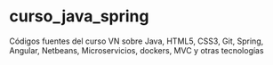 # curso_java_spring
Códigos fuentes del curso VN sobre Java, HTML5, CSS3, Git, Spring, Angular, Netbeans, Microservicios, dockers, MVC y otras tecnologías
